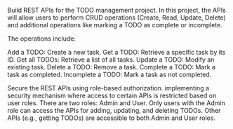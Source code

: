 Build REST APIs for the TODO management project.
In this project, the APIs will allow users to perform CRUD operations (Create, Read, Update, Delete) and additional operations like marking a TODO as complete or incomplete.

The operations include:

Add a TODO: Create a new task.
Get a TODO: Retrieve a specific task by its ID.
Get all TODOs: Retrieve a list of all tasks.
Update a TODO: Modify an existing task.
Delete a TODO: Remove a task.
Complete a TODO: Mark a task as completed.
Incomplete a TODO: Mark a task as not completed.

Secure the REST APIs using role-based authorization.
implementing a security mechanism where access to certain APIs is restricted based on user roles. 
There are two roles: Admin and User. Only users with the Admin role can access the APIs for adding, updating, and deleting TODOs.
Other APIs (e.g., getting TODOs) are accessible to both Admin and User roles.
